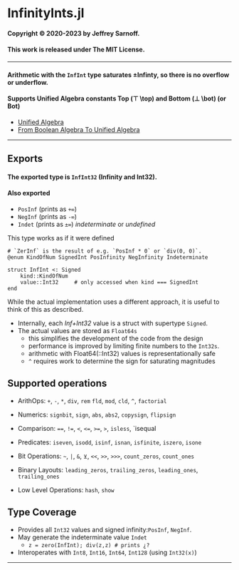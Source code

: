 # InfinityInts.jl

#### Copyright © 2020-2023 by Jeffrey Sarnoff.
####  This work is released under The MIT License.

----

#### Arithmetic with the `InfInt` type saturates ±Infinty, so there is no overflow or underflow.
#### Supports Unified Algebra constants Top (⊤ \top) and Bottom (⊥ \bot) (or Bot)
- [Unified Algebra](https://www.cs.utoronto.ca/~hehner/UA.pdf)
- [From Boolean Algebra To Unified Algebra](http://www.cs.toronto.edu/~hehner/BAUA.pdf)

---

## Exports
#### The exported type is `InfInt32` (Infinity and Int32).
#### Also exported
- `PosInf` (prints as `+∞`)
- `NegInf` (prints as `-∞`)
- `Indet`  (prints as `±∞`) _indeterminate_ or _undefined_


This type works as if it were defined
```
# `ZerInf` is the result of e.g. `PosInf * 0` or `div(0, 0)`.
@enum KindOfNum SignedInt PosInfinity NegInfinity Indeterminate

struct InfInt <: Signed
    kind::KindOfNum
    value::Int32     # only accessed when kind === SignedInt
end
```
While the actual implementation uses a different approach, it is useful to think of this as described.
- Internally, each _Inf+Int32_ value is a struct with supertype `Signed`.
- The actual values are stored as `Float64s`
     - this simplifies the development of the code from the design
     - performance is improved by limiting finite numbers to the `Int32s`.
     - arithmetic with Float64(::Int32) values is representationally safe
     - `^` requires work to determine the sign for saturating magnitudes
     
## Supported operations

- ArithOps:  `+`, `-`, `*`, `div`, `rem` `fld`, `mod`, `cld`, `^`, `factorial`
- Numerics: `signbit`, `sign`, `abs`, `abs2`, `copysign`, `flipsign`                      

- Comparison: `==`, `!=`, `<`, `<=`, `>=`, `>`, `isless`, `isequal
- Predicates: `iseven`, `isodd`, `isinf`, `isnan`, `isfinite`, `iszero`, `isone`

- Bit Operations: `~`, `|`, `&`, `⊻`, `<<`, `>>`, `>>>`, `count_zeros`, `count_ones`
- Binary Layouts: `leading_zeros`, `trailing_zeros`, `leading_ones`, `trailing_ones`

- Low Level Operations: `hash`, `show`

## Type Coverage

- Provides all `Int32` values and signed infinity:`PosInf`, `NegInf`.
- May generate the indeterminate value `Indet`
    - `z = zero(InfInt); div(z,z) # prints ¿?`
- Interoperates with `Int8`, `Int16`, `Int64`, `Int128` (using `Int32(x)`)

----

